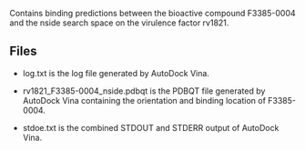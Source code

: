 Contains binding predictions between the bioactive compound F3385-0004 and the nside search space on the virulence factor rv1821.

## Files

- log.txt is the log file generated by AutoDock Vina.

- rv1821_F3385-0004_nside.pdbqt is the PDBQT file generated by AutoDock Vina containing the orientation and binding location of F3385-0004.

- stdoe.txt is the combined STDOUT and STDERR output of AutoDock Vina.


